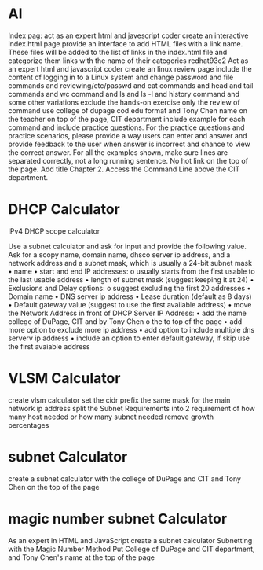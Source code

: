 # AI
Index pag:
act as an expert html and javescript coder create an interactive index.html page provide an interface to add HTML files with a link name. These files will be added to the list of links in the index.html file and categorize them links with the name of their categories
redhat93c2
Act as an expert html and javascript coder create an linux review page include the content of logging in to a Linux system and change password and file commands and reviewing/etc/passwd and cat commands and head and tail commands and wc command and ls and ls -l and history command and some other variations exclude the hands-on exercise  only the review of command  use college of dupage cod.edu format and Tony Chen name on the teacher on top of the page, CIT department include example for each command and include practice questions. For the practice questions and practice scenarios, please provide a way users can enter and answer and provide feedback to the user when answer is incorrect and chance to view the correct answer. For all the examples shown, make sure lines are separated correctly, not a long running sentence. No hot link on the top of the page.  Add title Chapter 2.  Access the Command Line above the CIT department. 

# DHCP Calculator
IPv4 DHCP scope calculator

Use a subnet calculator and ask for input and provide the following value.  Ask for a scopy name, domain name, dhsco server ip address, and a network address and a subnet mask, which is usually a 24-bit subnet mask
•	name
•	start and end IP addresses: 
o	usually starts from the first usable to the last usable address
•	length of subnet mask (suggest keeping it at 24)
•	Exclusions and Delay options:
o	suggest excluding the first 20 addresses
•	Domain name
•	DNS server ip address
•	Lease duration (default as 8 days)
•	Default gateway value (suggest to use the first available address)
•	move the Network Address in front of DHCP Server IP Address:
•	add the name college of DuPage, CIT and by Tony Chen o the to top of the page
•	add more option to exclude more ip address
•	add option to include multiple dns serverv ip address
•	include an option to enter default gateway, if skip use the first avaiable address

# VLSM Calculator
create vlsm calculator
set the cidr prefix the same mask for the main network ip address
split the Subnet Requirements into 2 requirement of how many host needed or how many subnet needed
remove growth percentages

# subnet Calculator
create a subnet calculator with the college of DuPage and CIT and Tony Chen on the top of the page

# magic number subnet Calculator
As an expert in HTML and JavaScript create a subnet calculator Subnetting with the Magic Number Method Put College of DuPage and CIT department, and Tony Chen's name at the top of the page
